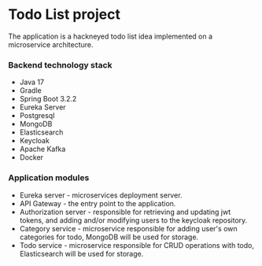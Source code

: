 # Todo List project

The application is a hackneyed todo list idea implemented on a microservice architecture.

### Backend technology stack
+ Java 17
+ Gradle
+ Spring Boot 3.2.2
+ Eureka Server
+ Postgresql
+ MongoDB
+ Elasticsearch
+ Keycloak
+ Apache Kafka
+ Docker

### Application modules
+ Eureka server - microservices deployment server.
+ API Gateway - the entry point to the application.
+ Authorization server - responsible for retrieving and updating jwt tokens, and adding and/or modifying users to the keycloak repository.
+ Category service - microservice responsible for adding user's own categories for todo, MongoDB will be used for storage.
+ Todo service - microservice responsible for CRUD operations with todo, Elasticsearch will be used for storage.